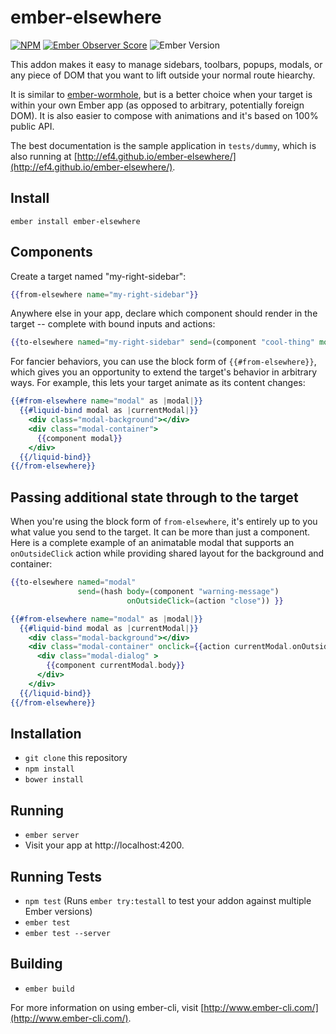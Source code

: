 # ember-elsewhere

[![NPM][npm-badge-img]][npm-badge-link]
[![Ember Observer Score][ember-observer-badge]][ember-observer-url]
![Ember Version][ember-version]

This addon makes it easy to manage sidebars, toolbars, popups, modals, or any piece of DOM that you want to lift outside your normal route hiearchy.

It is similar to [ember-wormhole](https://github.com/yapplabs/ember-wormhole), but is a better choice when your target is within your own Ember app (as opposed to arbitrary, potentially foreign DOM). It is also easier to compose with animations and it's based on 100% public API.

The best documentation is the sample application in `tests/dummy`, which is also running at [http://ef4.github.io/ember-elsewhere/](http://ef4.github.io/ember-elsewhere/).

## Install

```no-highlight
ember install ember-elsewhere
```

## Components

Create a target named "my-right-sidebar":

```hbs
{{from-elsewhere name="my-right-sidebar"}}
```

Anywhere else in your app, declare which component should render in the target -- complete with bound inputs and actions:

```hbs
{{to-elsewhere named="my-right-sidebar" send=(component "cool-thing" model=model launch=(action "launchIt"))}}
```

For fancier behaviors, you can use the block form of `{{#from-elsewhere}}`, which gives you an opportunity to extend the target's behavior in arbitrary ways. For example, this lets your target animate as its content changes:

```hbs
{{#from-elsewhere name="modal" as |modal|}}
  {{#liquid-bind modal as |currentModal|}}
    <div class="modal-background"></div>
    <div class="modal-container">
      {{component modal}}
    </div>
  {{/liquid-bind}}
{{/from-elsewhere}}
```

## Passing additional state through to the target

When you're using the block form of `from-elsewhere`, it's entirely up to you what value you send to the target. It can be more than just a component. Here is a complete example of an animatable modal that supports an `onOutsideClick` action while providing shared layout for the background and container:

```hbs
{{to-elsewhere named="modal"
               send=(hash body=(component "warning-message")
                          onOutsideClick=(action "close")) }}
```

```hbs
{{#from-elsewhere name="modal" as |modal|}}
  {{#liquid-bind modal as |currentModal|}}
    <div class="modal-background"></div>
    <div class="modal-container" onclick={{action currentModal.onOutsideClick}}>
      <div class="modal-dialog" >
        {{component currentModal.body}}
      </div>
    </div>
  {{/liquid-bind}}
{{/from-elsewhere}}
```

## Installation

* `git clone` this repository
* `npm install`
* `bower install`

## Running

* `ember server`
* Visit your app at http://localhost:4200.

## Running Tests

* `npm test` (Runs `ember try:testall` to test your addon against multiple Ember versions)
* `ember test`
* `ember test --server`

## Building

* `ember build`

For more information on using ember-cli, visit [http://www.ember-cli.com/](http://www.ember-cli.com/).

[npm-badge-img]: https://badge.fury.io/js/ember-elsewhere.svg
[npm-badge-link]: http://badge.fury.io/js/ember-elsewhere
[ember-observer-badge]: http://emberobserver.com/badges/ember-elsewhere.svg
[ember-observer-url]: http://emberobserver.com/addons/ember-elsewhere
[ember-version]: https://embadge.io/v1/badge.svg?start=1.13.0
